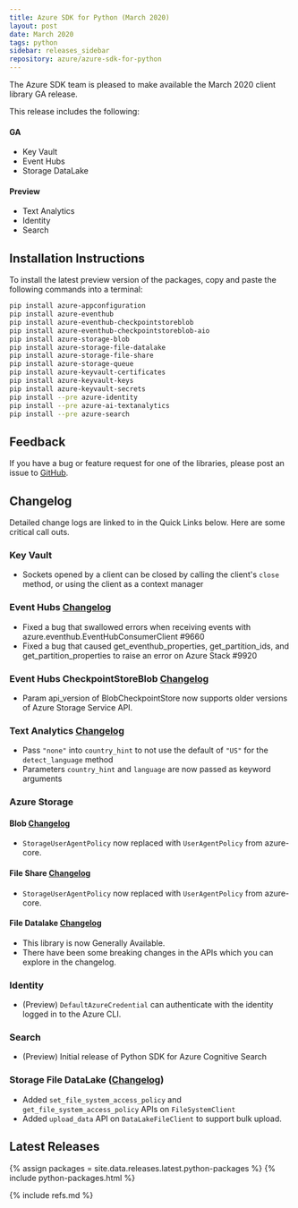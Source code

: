```yaml
---
title: Azure SDK for Python (March 2020)
layout: post
date: March 2020
tags: python
sidebar: releases_sidebar
repository: azure/azure-sdk-for-python
---
```


The Azure SDK team is pleased to make available the March 2020 client library GA release.

This release includes the following:

#### GA

- Key Vault
- Event Hubs
- Storage DataLake

#### Preview

- Text Analytics
- Identity
- Search


## Installation Instructions

To install the latest preview version of the packages, copy and paste the following commands into a terminal:

```bash
pip install azure-appconfiguration
pip install azure-eventhub
pip install azure-eventhub-checkpointstoreblob
pip install azure-eventhub-checkpointstoreblob-aio
pip install azure-storage-blob
pip install azure-storage-file-datalake
pip install azure-storage-file-share
pip install azure-storage-queue
pip install azure-keyvault-certificates
pip install azure-keyvault-keys
pip install azure-keyvault-secrets
pip install --pre azure-identity
pip install --pre azure-ai-textanalytics
pip install --pre azure-search
```

## Feedback

If you have a bug or feature request for one of the libraries, please post an issue to [GitHub](https://github.com/azure/azure-sdk-for-python/issues).

## Changelog

Detailed change logs are linked to in the Quick Links below. Here are some critical call outs.

### Key Vault

- Sockets opened by a client can be closed by calling the client's `close` method, or using the client as a context manager

### Event Hubs [Changelog](https://github.com/Azure/azure-sdk-for-python/blob/master/sdk/eventhub/azure-eventhub/CHANGELOG.md#501-2020-03-09)
- Fixed a bug that swallowed errors when receiving events with azure.eventhub.EventHubConsumerClient #9660
- Fixed a bug that caused get_eventhub_properties, get_partition_ids, and get_partition_properties to raise an error on Azure Stack #9920

### Event Hubs CheckpointStoreBlob [Changelog](https://github.com/Azure/azure-sdk-for-python/blob/master/sdk/eventhub/azure-eventhub-checkpointstoreblob/CHANGELOG.md#110-2020-03-09)

- Param api_version of BlobCheckpointStore now supports older versions of Azure Storage Service API.

### Text Analytics [Changelog](https://github.com/Azure/azure-sdk-for-python/blob/master/sdk/textanalytics/azure-ai-textanalytics/CHANGELOG.md#change-log-azure-ai-textanalytics)

- Pass `"none"` into `country_hint` to not use the default of `"US"` for the `detect_language` method
- Parameters `country_hint` and `language` are now passed as keyword arguments


### Azure Storage

#### Blob [Changelog](https://github.com/Azure/azure-sdk-for-python/blob/master/sdk/storage/azure-storage-blob/CHANGELOG.md)

- `StorageUserAgentPolicy` now replaced with `UserAgentPolicy` from azure-core.

#### File Share [Changelog](https://github.com/Azure/azure-sdk-for-python/blob/master/sdk/storage/azure-storage-file-share/CHANGELOG.md)

- `StorageUserAgentPolicy` now replaced with `UserAgentPolicy` from azure-core.

#### File Datalake [Changelog](https://github.com/Azure/azure-sdk-for-python/blob/master/sdk/storage/azure-storage-file-datalake/CHANGELOG.md)

- This library is now Generally Available.
- There have been some breaking changes in the APIs which you can explore in the changelog.

### Identity
- (Preview) `DefaultAzureCredential` can authenticate with the identity logged in to the Azure CLI.

### Search
- (Preview) Initial release of Python SDK for Azure Cognitive Search

### Storage File DataLake ([Changelog](https://github.com/Azure/azure-sdk-for-python/blob/azure-storage-file-datalake_12.0.0/sdk/storage/azure-storage-file-datalake/CHANGELOG.md))
- Added `set_file_system_access_policy` and `get_file_system_access_policy` APIs on `FileSystemClient`
- Added `upload_data` API on `DataLakeFileClient` to support bulk upload.

## Latest Releases

{% assign packages = site.data.releases.latest.python-packages %}
{% include python-packages.html %}

{% include refs.md %}
